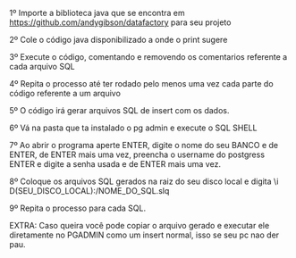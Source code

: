 1º Importe a biblioteca java que se encontra em https://github.com/andygibson/datafactory para seu projeto

2º Cole o código java disponibilizado a onde o print sugere

3º Execute o código, comentando e removendo os comentarios referente a cada arquivo SQL

4º Repita o processo até ter rodado pelo menos uma vez cada parte do código referente a um arquivo

5º O código irá gerar arquivos SQL de insert com os dados.

6º Vá na pasta que ta instalado o pg admin e execute o SQL SHELL

7º Ao abrir o programa aperte ENTER, digite o nome do seu BANCO e de ENTER, de ENTER mais uma vez, preencha o username do postgress ENTER e digite a senha usada e de ENTER mais uma vez.

8º Coloque os arquivos SQL gerados na raiz do seu disco local e digita \i D(SEU_DISCO_LOCAL):/NOME_DO_SQL.slq

9º Repita o processo para cada SQL.

EXTRA: Caso queira você pode copiar o arquivo gerado e executar ele diretamente no PGADMIN como um insert normal, isso se seu pc nao der pau.
